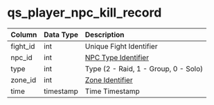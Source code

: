 # qs\_player\_npc\_kill\_record

| Column | Data Type | Description |
| :--- | :--- | :--- |
| fight\_id | int | Unique Fight Identifier |
| npc\_id | int | [NPC Type Identifier](../../../schema/categories/npcs/npc_types.md) |
| type | int | Type (2 - Raid, 1 - Group, 0 - Solo)|
| zone\_id | int | [Zone Identifier](../../../../categories/zones/zone-list) |
| time | timestamp | Time Timestamp |

